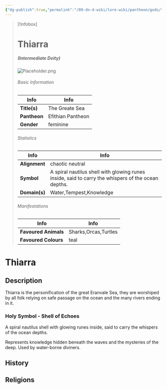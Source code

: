 ```yaml
---
{"dg-publish":true,"permalink":"/09-dn-d-wiki/lore-wiki/pantheon/gods/thiarra/","tags":["gods","#Character"]}
---
```



> [!infobox]
> # Thiarra 
> ##### (Intermediate Deity)
> ![Placeholder.png](/img/user/z_Assets/07.%20Images/Placeholder.png)
> 
> ###### Basic Information
> 
> | Info | Info |
> |---|---|
> | **Title(s)** | The Greate Sea |
> | **Pantheon** | Efithian Pantheon |
> | **Gender**  | feminine |
> 
> ###### Statistics
> | Info | Info |
> |---|---|
> | **Alignment** | chaotic neutral |
> | **Symbol** | A spiral nautilus shell with glowing runes inside, said to carry the whispers of the ocean depths. |
> | **Domain(s)** | Water,Tempest,Knowledge |
> 
> ###### Manifestations
> | Info | Info |
> |---|---|
> | **Favoured Animals** | Sharks,Orcas,Turtles |
> | **Favoured Colours** | teal |


# Thiarra

## Description
Thiarra is the personification of the great Eranvale Sea, they are worshiped by all folk relying on safe passage on the ocean and the many rivers ending in it.
### Holy Symbol - Shell of Echoes
A spiral nautilus shell with glowing runes inside, said to carry the whispers of the ocean depths.

Represents knowledge hidden beneath the waves and the mysteries of the deep. Used by water-borne diviners. 

## History 


## Religions
